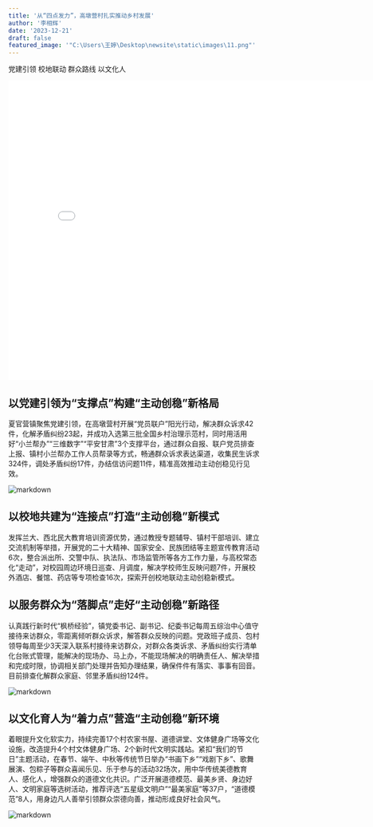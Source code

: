 ```yaml
---
title: '从“四点发力”，高墩营村扎实推动乡村发展'
author: '李相辉'
date: '2023-12-21'
draft: false
featured_image: '"C:\Users\王婷\Desktop\newsite\static\images\11.png"'
---
```


党建引领 校地联动 群众路线 以文化人

<iframe src="//player.bilibili.com/player.html?aid=774005868&bvid=BV1B14y177jt&cid=862497479&p=1" scrolling="no" border="0" frameborder="no" framespacing="0" allowfullscreen="true"width="800px" height="600px"> </iframe>

## 以党建引领为“支撑点”构建“主动创稳”新格局

夏官营镇聚焦党建引领，在高墩营村开展“党员联户”阳光行动，解决群众诉求42件，化解矛盾纠纷23起，并成功入选第三批全国乡村治理示范村，同时用活用好“小兰帮办”“三维数字”“平安甘肃”3个支撑平台，通过群众自报、联户党员排查上报、镇村小兰帮办工作人员帮录等方式，畅通群众诉求表达渠道，收集民生诉求324件，调处矛盾纠纷17件，办结信访问题11件，精准高效推动主动创稳见行见效。

![markdown](/images/2.jpg)

## 以校地共建为“连接点”打造“主动创稳”新模式

发挥兰大、西北民大教育培训资源优势，通过教授专题辅导、镇村干部培训、建立交流机制等举措，开展党的二十大精神、国家安全、民族团结等主题宣传教育活动6次，整合派出所、交警中队、执法队、市场监管所等各方工作力量，与高校常态化“走动”，对校园周边环境日巡查、月调度，解决学校师生反映问题7件，开展校外酒店、餐馆、药店等专项检查16次，探索开创校地联动主动创稳新模式。

## 以服务群众为“落脚点”走好“主动创稳”新路径

认真践行新时代“枫桥经验”，镇党委书记、副书记、纪委书记每周五综治中心值守接待来访群众，零距离倾听群众诉求，解答群众反映的问题。党政班子成员、包村领导每周至少3天深入联系村接待来访群众，对群众各类诉求、矛盾纠纷实行清单化台账式管理，能解决的现场办、马上办，不能现场解决的明确责任人、解决举措和完成时限，协调相关部门处理并告知办理结果，确保件件有落实、事事有回音。目前排查化解群众家庭、邻里矛盾纠纷124件。

![markdown](/images/3.jpg)
## 以文化育人为“着力点”营造“主动创稳”新环境

着眼提升文化软实力，持续完善17个村农家书屋、道德讲堂、文体健身广场等文化设施，改造提升4个村文体健身广场、2个新时代文明实践站。紧扣“我们的节日”主题活动，在春节、端午、中秋等传统节日举办“书画下乡”“戏剧下乡”、歌舞展演、包粽子等群众喜闻乐见、乐于参与的活动32场次，用中华传统美德教育人、感化人，增强群众的道德文化共识。广泛开展道德模范、最美乡贤、身边好人、文明家庭等选树活动，推荐评选“五星级文明户”“最美家庭”等37户，“道德模范”8人，用身边凡人善举引领群众崇德向善，推动形成良好社会风气。

![markdown](/images/4.jpg)